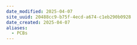 ```yaml
---
date_modified: 2025-04-07
site_uuid: 20488cc9-b75f-4ecd-a674-c1eb290b0928
date_created: 2025-04-07
aliases:
  - PCBs
---
```


